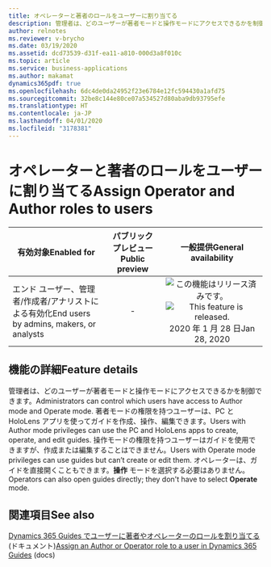```yaml
---
title: オペレーターと著者のロールをユーザーに割り当てる
description: 管理者は、どのユーザーが著者モードと操作モードにアクセスできるかを制御できます。 著者モードの権限を持つユーザーは、PC と HoloLens アプリを使ってガイドを作成、操作、編集できます。 操作モードの権限を持つユーザーはガイドを使用できますが、作成または編集することはできません。 オペレーターは、ガイドを直接開くこともできます。**操作** モードを選択する必要はありません。
author: relnotes
ms.reviewer: v-brycho
ms.date: 03/19/2020
ms.assetid: dcd73539-d31f-ea11-a810-000d3a8f010c
ms.topic: article
ms.service: business-applications
ms.author: makamat
dynamics365pdf: true
ms.openlocfilehash: 6dc4de0da24952f23e6784e12fc594430a1afd75
ms.sourcegitcommit: 32be8c144e80ce07a534527d80aba9db93795efe
ms.translationtype: HT
ms.contentlocale: ja-JP
ms.lasthandoff: 04/01/2020
ms.locfileid: "3178381"
---
```

# <a name="assign-operator-and-author-roles-to-users"></a><span data-ttu-id="bc700-106">オペレーターと著者のロールをユーザーに割り当てる</span><span class="sxs-lookup"><span data-stu-id="bc700-106">Assign Operator and Author roles to users</span></span>


| <span data-ttu-id="bc700-107">有効対象</span><span class="sxs-lookup"><span data-stu-id="bc700-107">Enabled for</span></span>    |  <span data-ttu-id="bc700-108">パブリック プレビュー</span><span class="sxs-lookup"><span data-stu-id="bc700-108">Public preview</span></span> | <span data-ttu-id="bc700-109">一般提供</span><span class="sxs-lookup"><span data-stu-id="bc700-109">General availability</span></span> | 
| ---------- | :----------: |:----------: |
|<span data-ttu-id="bc700-110">エンド ユーザー、管理者/作成者/アナリストによる有効化</span><span class="sxs-lookup"><span data-stu-id="bc700-110">End users by admins, makers, or analysts</span></span>|-| <span data-ttu-id="bc700-111">![この機能はリリース済みです。](/dynamics365-release-plan/media/green-checkmark.png "この機能はリリース済みです。")</span><span class="sxs-lookup"><span data-stu-id="bc700-111">![This feature is released.](/dynamics365-release-plan/media/green-checkmark.png "This feature is released.")</span></span> <span data-ttu-id="bc700-112">2020 年 1 月 28 日</span><span class="sxs-lookup"><span data-stu-id="bc700-112">Jan 28, 2020</span></span>|






## <a name="feature-details"></a><span data-ttu-id="bc700-113">機能の詳細</span><span class="sxs-lookup"><span data-stu-id="bc700-113">Feature details</span></span>
<!--feature detail start -->
<span data-ttu-id="bc700-114">管理者は、どのユーザーが著者モードと操作モードにアクセスできるかを制御できます。</span><span class="sxs-lookup"><span data-stu-id="bc700-114">Administrators can control which users have access to Author mode and Operate mode.</span></span> <span data-ttu-id="bc700-115">著者モードの権限を持つユーザーは、PC と HoloLens アプリを使ってガイドを作成、操作、編集できます。</span><span class="sxs-lookup"><span data-stu-id="bc700-115">Users with Author mode privileges can use the PC and HoloLens apps to create, operate, and edit guides.</span></span> <span data-ttu-id="bc700-116">操作モードの権限を持つユーザーはガイドを使用できますが、作成または編集することはできません。</span><span class="sxs-lookup"><span data-stu-id="bc700-116">Users with Operate mode privileges can use guides but can’t create or edit them.</span></span> <span data-ttu-id="bc700-117">オペレーターは、ガイドを直接開くこともできます。**操作** モードを選択する必要はありません。</span><span class="sxs-lookup"><span data-stu-id="bc700-117">Operators can also open guides directly; they don't have to select **Operate** mode.</span></span>
<!--feature detail end -->










## <a name="see-also"></a><span data-ttu-id="bc700-118">関連項目</span><span class="sxs-lookup"><span data-stu-id="bc700-118">See also</span></span>

<span data-ttu-id="bc700-119">[Dynamics 365 Guides でユーザーに著者やオペレーターのロールを割り当てる](https://docs.microsoft.com/dynamics365/mixed-reality/guides/assign-role) (ドキュメント)</span><span class="sxs-lookup"><span data-stu-id="bc700-119">[Assign an Author or Operator role to a user in Dynamics 365 Guides](https://docs.microsoft.com/dynamics365/mixed-reality/guides/assign-role) (docs)</span></span>
